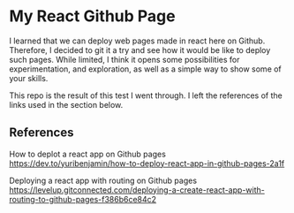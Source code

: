 # My React Github Page
I learned that we can deploy web pages made in react here on Github. Therefore, I decided to git it a try and see how it would be like to deploy such pages. While limited, I think it opens some possibilities for experimentation, and exploration, as well as a simple way to show some of your skills. 

This repo is the result of this test I went through. I left the references of the links used in the section below.


## References

How to deplot a react app on Github pages
https://dev.to/yuribenjamin/how-to-deploy-react-app-in-github-pages-2a1f

Deploying a react app with routing on Github pages
https://levelup.gitconnected.com/deploying-a-create-react-app-with-routing-to-github-pages-f386b6ce84c2